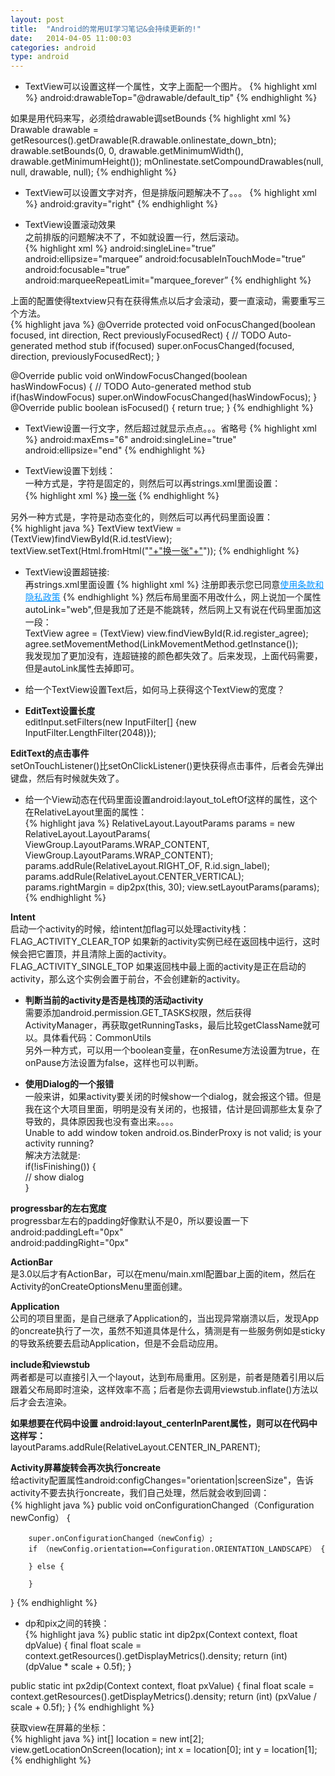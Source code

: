 ```yaml
---
layout: post
title:  "Android的常用UI学习笔记&会持续更新的!"
date:   2014-04-05 11:00:03
categories: android
type: android
---
```


* TextView可以设置这样一个属性，文字上面配一个图片。
{% highlight xml %}
android:drawableTop="@drawable/default_tip"
{% endhighlight %}

如果是用代码来写，必须给drawable调setBounds
{% highlight xml %}
Drawable drawable = getResources().getDrawable(R.drawable.onlinestate_down_btn);
drawable.setBounds(0, 0, drawable.getMinimumWidth(), drawable.getMinimumHeight());
mOnlinestate.setCompoundDrawables(null, null, drawable, null);
{% endhighlight %}

* TextView可以设置文字对齐，但是排版问题解决不了。。。
{% highlight xml %}
android:gravity="right"
{% endhighlight %}

* TextView设置滚动效果  
之前排版的问题解决不了，不如就设置一行，然后滚动。  
{% highlight xml %}
android:singleLine="true”
android:ellipsize="marquee”
android:focusableInTouchMode="true”
android:focusable="true”
android:marqueeRepeatLimit="marquee_forever”
{% endhighlight %}

上面的配置使得textview只有在获得焦点以后才会滚动，要一直滚动，需要重写三个方法。  
{% highlight java %}
@Override
protected void onFocusChanged(boolean focused, int direction,
Rect previouslyFocusedRect) {
// TODO Auto-generated method stub
if(focused)
super.onFocusChanged(focused, direction, previouslyFocusedRect);
}

@Override
public void onWindowFocusChanged(boolean hasWindowFocus) {
// TODO Auto-generated method stub
if(hasWindowFocus)
super.onWindowFocusChanged(hasWindowFocus);
}
@Override
public boolean isFocused() {
return true;
}
{% endhighlight %}

* TextView设置一行文字，然后超过就显示点点。。。省略号
{% highlight xml %}
android:maxEms="6" 
android:singleLine="true"
android:ellipsize="end"
{% endhighlight %}

* TextView设置下划线：  
一种方式是，字符是固定的，则然后可以再strings.xml里面设置：  
{% highlight xml %}
<string name="str_pic_login_change"><u>换一张</u></string>
{% endhighlight %}

另外一种方式是，字符是动态变化的，则然后可以再代码里面设置：  
{% highlight java %}
TextView textView = (TextView)findViewById(R.id.testView); 
textView.setText(Html.fromHtml("<u>"+"换一张"+"</u>"));
{% endhighlight %}

* TextView设置超链接:  
再strings.xml里面设置
{% highlight xml %}
<string name="str_register_agreement">注册即表示您已同意<a href="http://3g.yy.com/notice/declare.html" style="color:0091FF">使用条款和隐私政策</a></string>
{% endhighlight %}
然后布局里面不用改什么，网上说加一个属性autoLink="web",但是我加了还是不能跳转，然后网上又有说在代码里面加这一段：  
TextView agree = (TextView) view.findViewById(R.id.register_agree);  
agree.setMovementMethod(LinkMovementMethod.getInstance());  
我发现加了更加没有，连超链接的颜色都失效了。后来发现，上面代码需要，但是autoLink属性去掉即可。

* 给一个TextView设置Text后，如何马上获得这个TextView的宽度？

* **EditText设置长度**  
editInput.setFilters(new InputFilter[] {new InputFilter.LengthFilter(2048)});

**EditText的点击事件**  
setOnTouchListener()比setOnClickListener()更快获得点击事件，后者会先弹出键盘，然后有时候就失效了。

* 给一个View动态在代码里面设置android:layout_toLeftOf这样的属性，这个在RelativeLayout里面的属性：   
{% highlight java %}
RelativeLayout.LayoutParams params = new RelativeLayout.LayoutParams(
                    ViewGroup.LayoutParams.WRAP_CONTENT,
                    ViewGroup.LayoutParams.WRAP_CONTENT);
params.addRule(RelativeLayout.RIGHT_OF, R.id.sign_label);
params.addRule(RelativeLayout.CENTER_VERTICAL);
params.rightMargin = dip2px(this, 30);
view.setLayoutParams(params);
{% endhighlight %}

**Intent**  
启动一个activity的时候，给intent加flag可以处理activity栈：  
FLAG_ACTIVITY_CLEAR_TOP  如果新的activity实例已经在返回栈中运行，这时候会把它置顶，并且清除上面的activity。  
FLAG_ACTIVITY_SINGLE_TOP  如果返回栈中最上面的activity是正在启动的activity，那么这个实例会置于前台，不会创建新的activity。

* **判断当前的activity是否是栈顶的活动activity**  
需要添加android.permission.GET_TASKS权限，然后获得ActivityManager，再获取getRunningTasks，最后比较getClassName就可以。具体看代码：CommonUtils  
另外一种方式，可以用一个boolean变量，在onResume方法设置为true，在onPause方法设置为false，这样也可以判断。

* **使用Dialog的一个报错**  
一般来讲，如果activity要关闭的时候show一个dialog，就会报这个错。但是我在这个大项目里面，明明是没有关闭的，也报错，估计是回调那些太复杂了导致的，具体原因我也没有查出来。。。。  
Unable to add window  token android.os.BinderProxy is not valid; is your activity running?  
解决方法就是:  
if(!isFinishing()) {  
   // show dialog  
}

**progressbar的左右宽度**  
progressbar左右的padding好像默认不是0，所以要设置一下  
android:paddingLeft="0px"  
android:paddingRight="0px"  

**ActionBar**  
是3.0以后才有ActionBar，可以在menu/main.xml配置bar上面的item，然后在Activity的onCreateOptionsMenu里面创建。

**Application**  
公司的项目里面，是自己继承了Application的，当出现异常崩溃以后，发现App的oncreate执行了一次，虽然不知道具体是什么，猜测是有一些服务例如是sticky的导致系统要去启动Application，但是不会启动应用。

**include和viewstub**  
两者都是可以直接引入一个layout，达到布局重用。区别是，前者是随着引用以后跟着父布局即时渲染，这样效率不高；后者是你去调用viewstub.inflate()方法以后才会去渲染。

**如果想要在代码中设置 android:layout_centerInParent属性，则可以在代码中这样写：**  
layoutParams.addRule(RelativeLayout.CENTER_IN_PARENT);

**Activity屏幕旋转会再次执行oncreate**   
给activity配置属性android:configChanges="orientation|screenSize"，告诉activity不要去执行oncreate，我们自己处理，然后就会收到回调：  
{% highlight java %}
public void onConfigurationChanged（Configuration newConfig） {
       
		super.onConfigurationChanged（newConfig）;
        if （newConfig.orientation==Configuration.ORIENTATION_LANDSCAPE） {
            
        } else {
		
        }
}
{% endhighlight %}

* dp和pix之间的转换：  
{% highlight java %}
public static int dip2px(Context context, float dpValue) {
	final float scale = context.getResources().getDisplayMetrics().density;
	return (int) (dpValue * scale + 0.5f);
}

public static int px2dip(Context context, float pxValue) {
	final float scale = context.getResources().getDisplayMetrics().density;
	return (int) (pxValue / scale + 0.5f);
}
{% endhighlight %}

获取view在屏幕的坐标：  
{% highlight java %}
int[] location = new int[2];
view.getLocationOnScreen(location);
int x = location[0];
int y = location[1];
{% endhighlight %}